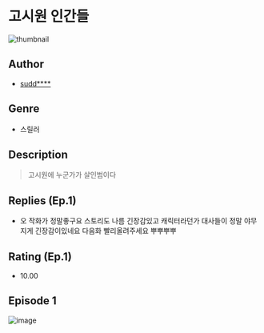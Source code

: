 # 고시원 인간들
![thumbnail](https://image-comic.pstatic.net/user_contents_data/challenge_comic/2023/05/25/345829/upload_7378356556682245942_480x623.jpeg)

## Author
- [sudd****](https://comic.naver.com/artistTitle?id=345829)

## Genre
- 스릴러

## Description
> 고시원에 누군가가 살인범이다

## Replies (Ep.1)
- 오 작화가 정말좋구요 스토리도 나름 긴장감있고 캐릭터라던가 대사들이 정말 야무지게 긴장감이있네요 다음화 빨리올려주세요 뿌뿌뿌뿌

## Rating (Ep.1)
- 10.00

## Episode 1
![image](https://image-comic.pstatic.net/user_contents_data/challenge_comic/2023/05/25/345829/upload_4120855448108085559.jpeg)
